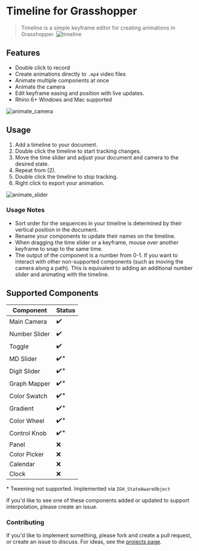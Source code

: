 # Timeline for Grasshopper

> Timeline is a simple keyframe editor for creating animations in Grasshopper.
![timeline](https://github.com/camnewnham/GH_Timeline/assets/19278856/b2e28fcd-c3c2-4856-b2af-fb0ae01ec776)


## Features

- Double click to record 
- Create animations directly to `.mp4` video files
- Animate multiple components at once
- Animate the camera
- Edit keyframe easing and position with live updates.
- Rhino 6+ Windows and Mac supported
 
![animate_camera](https://github.com/camnewnham/GH_Timeline/assets/19278856/e76dc252-a048-47aa-9be6-c3b55fa18939)

## Usage

1. Add a timeline to your document.
2. Double click the timeline to start tracking changes.
3. Move the time slider and adjust your document and camera to the desired state.
4. Repeat from (2).
5. Double click the timeline to stop tracking.
6. Right click to export your animation.

![animate_slider](https://github.com/camnewnham/GH_Timeline/assets/19278856/c9b099ad-5d2e-403b-80f1-6d04491fc531)

### Usage Notes
- Sort order for the sequences in your timeline is determined by their vertical position in the document.
- Rename your components to update their names on the timeline.
- When dragging the time slider or a keyframe, mouse over another keyframe to snap to the same time.
- The output of the component is a number from 0-1. If you want to interact with other non-supported components (such as moving the camera along a path). This is equivalent to adding an additional number slider and animating with the timeline.

## Supported Components

|       Component        |  Status    |
| ------------- | ---- |
| Main Camera   | ✔️   |
| Number Slider | ✔️   |
| Toggle        | ✔️   |
| MD Slider     | ✔️\* |
| Digit Slider  | ✔️\* |
| Graph Mapper  | ✔️\* |
| Color Swatch  | ✔️\* |
| Gradient      | ✔️\* |
| Color Wheel   | ✔️\* |
| Control Knob  | ✔️\* |
| Panel         | ❌   |
| Color Picker  | ❌   |
| Calendar      | ❌   |
| Clock         | ❌   |

\* Tweening not supported. Implemented via `IGH_StateAwareObject`

If you'd like to see one of these components added or updated to support interpolation, please create an issue.

### Contributing

If you'd like to implement something, please fork and create a pull request, or create an issue to discuss. For ideas, see the [projects page](https://github.com/users/camnewnham/projects/2).
